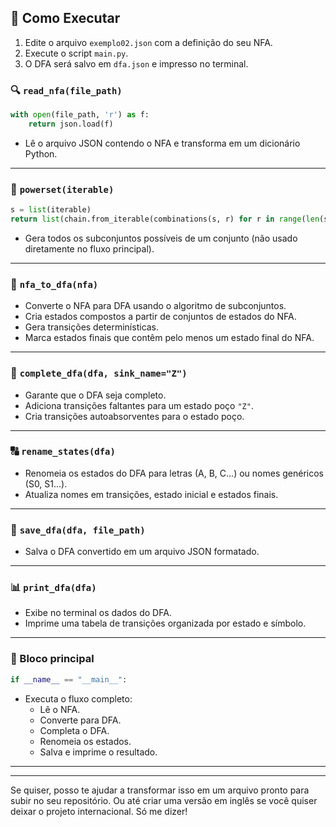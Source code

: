 
## 🚀 Como Executar

1. Edite o arquivo `exemplo02.json` com a definição do seu NFA.
2. Execute o script `main.py`.
3. O DFA será salvo em `dfa.json` e impresso no terminal.




### 🔍 `read_nfa(file_path)`
```python
with open(file_path, 'r') as f:
    return json.load(f)
```
- Lê o arquivo JSON contendo o NFA e transforma em um dicionário Python.

---

### 🔢 `powerset(iterable)`
```python
s = list(iterable)
return list(chain.from_iterable(combinations(s, r) for r in range(len(s) + 1)))
```
- Gera todos os subconjuntos possíveis de um conjunto (não usado diretamente no fluxo principal).

---

### 🔄 `nfa_to_dfa(nfa)`
- Converte o NFA para DFA usando o algoritmo de subconjuntos.
- Cria estados compostos a partir de conjuntos de estados do NFA.
- Gera transições determinísticas.
- Marca estados finais que contêm pelo menos um estado final do NFA.

---

### 🧱 `complete_dfa(dfa, sink_name="Z")`
- Garante que o DFA seja completo.
- Adiciona transições faltantes para um estado poço `"Z"`.
- Cria transições autoabsorventes para o estado poço.

---

### 🔠 `rename_states(dfa)`
- Renomeia os estados do DFA para letras (A, B, C...) ou nomes genéricos (S0, S1...).
- Atualiza nomes em transições, estado inicial e estados finais.

---

### 💾 `save_dfa(dfa, file_path)`
- Salva o DFA convertido em um arquivo JSON formatado.

---

### 📊 `print_dfa(dfa)`
- Exibe no terminal os dados do DFA.
- Imprime uma tabela de transições organizada por estado e símbolo.

---

### 🚀 Bloco principal
```python
if __name__ == "__main__":
```
- Executa o fluxo completo:
  - Lê o NFA.
  - Converte para DFA.
  - Completa o DFA.
  - Renomeia os estados.
  - Salva e imprime o resultado.

---

---

Se quiser, posso te ajudar a transformar isso em um arquivo pronto para subir no seu repositório. Ou até criar uma versão em inglês se você quiser deixar o projeto internacional. Só me dizer!
